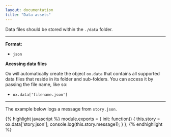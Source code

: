 ```yaml
---
layout: documentation
title: "Data assets"
---
```


Data files should be stored within the `./data` folder.


----

**Format:**

- `json`

**Acessing data files**

Ox will automatically create the object `ox.data` that contains all supported data files that reside in its folder and sub-folders. You can access it by passing the file name, like so:

- `ox.data['filename.json']`

----

The example below logs a message from `story.json`.

{% highlight javascript %}
module.exports = {
    init: function() {
        this.story = ox.data['story.json'];
        console.log(this.story.message1);
    }
};
{% endhighlight %}
